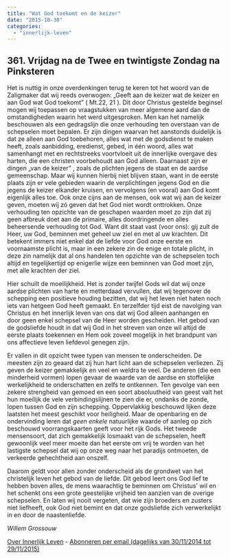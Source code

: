 ```yaml
---
title: "Wat God toekomt en de keizer"
date: "2015-10-30"
categories: 
  - "innerlijk-leven"
---
```


## 361\. Vrijdag na de Twee en twintigste Zondag na Pinksteren

Het is nuttig in onze overdenkingen terug te keren tot het woord van de Zaligmaker dat wij reeds overwogen: „Geeft aan de keizer wat de keizer en aan God wat God toekomt” ( Mt.22, 21 ). Dit door Christus gestelde beginsel mogen wij toepassen op vraagstukken van meer algemene aard dan de omstandigheden waarin het werd uitgesproken. Men kan het namelijk beschouwen als een gedragslijn die onze verhouding ten overstaan van de schepselen moet bepalen. Er zijn dingen waarvan het aanstonds duidelijk is dat ze alleen aan God toebehoren, alles wat met de godsdienst te maken heeft, zoals aanbidding, eredienst, gebed, in één woord, alles wat samenhangt met en rechtstreeks voortvloeit uit de innerlijke overgave des harten, die een christen voorbehoudt aan God alleen. Daarnaast zijn er dingen „van de keizer” , zoals de plichten jegens de staat en de aardse gemeenschap. Maar wij kunnen hierbij niet blijven staan, want in de eerste plaats zijn er vele gebieden waarin de verplichtingen jegens God en die jegens de keizer elkander kruisen, en vervolgens (en vooral) aan God komt eigenlijk alles toe. Ook onze cijns aan de mensen, ook wat wij aan de keizer geven, moeten wij zó geven dat het God niet wordt onttrokken. Onze verhouding ten opzichte van de geschapen waarden moet zo zijn dat zij geen afbreuk doet aan de primaire, alles doordringende en alles beheersende verhouding tot God. Want dit staat vast (voor ons): gij zult de Heer, uw God, beminnen met geheel uw ziel en met al uw krachten. Dit betekent immers niet enkel dat de liefde voor God onze eerste en voornaamste plicht is, maar in een zekere zin de enige en totale plicht, in deze zin namelijk dat al ons handelen ten opzichte van de schepselen toch altijd en tegelijkertijd op enigerlie wijze een beminnen van God moet zijn, met alle krachten der ziel.

Hier schuilt de moeilijkheid. Het is zonder twijfel Gods wil dat wij onze aardse plichten van harte en metterdaad vervullen, dat wij tegenover de schepping een positieve houding bezitten, dat wij het leven niet haten noch iets van hetgeen God heeft gemaakt. En terzelfder tijd eist de navolging van Christus en het innerlijk leven van ons dat wij God alleen aanhangen en door geen enkel schepsel van de Heer worden gescheiden. Het gebod van de godsliefde houdt in dat wij God in het streven van onze wil altijd de eerste plaats toekennen en Hem ook zoveel mogelijk in het brandpunt van ons affectieve leven liefdevol genegen zijn.

Er vallen in dit opzicht twee typen van mensen te onderscheiden. De meesten zijn zo geaard dat zij hun hart licht aan de schepselen verliezen. Zij geven de keizer gemakkelijk en veel en weldra te veel. De anderen (die een minderheid vormen) lopen gevaar de waarde van de aardse en stoffelijke werkelijkheid te onderschatten en zelfs te ontkennen. Ten gevolge van een zekere strengheid van gemoed en een soort absoluutheid van geest valt het hun moeilijk de vele verbindingslijnen te zien die er, ondanks de zonde, lopen tussen God en zijn schepping. Oppervlakkig beschouwd lijken deze laatsten het meest geschikt voor heiligheid. Maar de openbaring en de ondervinding leren dat _geen enkele_ natuurlijke waarde of aanleg op zich beschouwd voorrangskaarten geeft voor het rijk Gods. Het tweede mensensoort, dat zich gemakkelijk losmaakt van de schepselen, heeft gewoonlijk veel meer moeite dan het eerste om vrij te worden van het lastigste schepsel dat wij op onze weg naar het paradijs ontmoeten, de verkeerde gehechtheid aan onszelf.

Daarom geldt voor allen zonder onderscheid als de grondwet van het christelijk leven het gebod van de liefde. Dit gebod leert ons God lief te hebben boven alles, de mens waarachtig te beminnen om Christus' wil en het schenkt ons een grote geestelijke vrijheid ten aanzien van de overige schepselen. En laten wij nooit vergeten, dat wie zijn broeders en zusters niet liefheeft, ook God niet bemint en dat onze godsliefde zich verwerkelijkt in en door de naastenliefde.

_Willem Grossouw_

[Over Innerlijk Leven](/blog/een-jaar-lang-innerlijk-leven-op-geloven-leren/) - [Abonneren per email (dagelijks van 30/11/2014 tot 29/11/2015)](http://eepurl.com/9P3DT)
